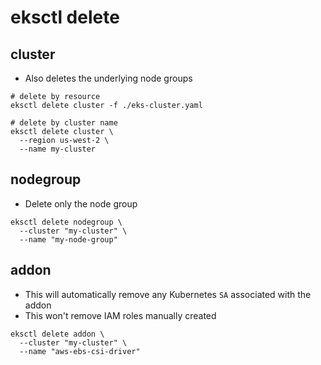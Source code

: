 # eksctl delete

## cluster

- Also deletes the underlying node groups

```shell
# delete by resource
eksctl delete cluster -f ./eks-cluster.yaml

# delete by cluster name
eksctl delete cluster \
  --region us-west-2 \
  --name my-cluster
```

## nodegroup

- Delete only the node group

```shell
eksctl delete nodegroup \
  --cluster "my-cluster" \
  --name "my-node-group"
```

## addon

- This will automatically remove any Kubernetes `SA` associated with the addon
- This won't remove IAM roles manually created

```shell
eksctl delete addon \
  --cluster "my-cluster" \
  --name "aws-ebs-csi-driver"
```
